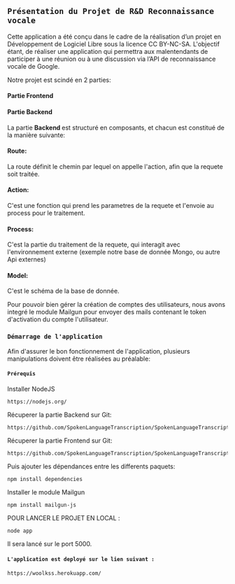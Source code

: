 ## `Présentation du Projet de R&D Reconnaissance vocale`
 Cette application a été conçu dans le cadre de la réalisation d’un projet en Développement de Logiciel Libre sous la licence CC BY-NC-SA.
L'objectif étant, de réaliser une application qui permettra aux malentendants de participer à une réunion ou à une discussion via l’API de reconnaissance vocale de Google. <br />

Notre projet est scindé en 2 parties:
<h4> Partie Frontend </h4>
<h4> Partie Backend </h4>

La partie <b> Backend </b> est structuré en composants, et chacun est constitué de la manière suivante: <br>

<h4> Route: <br> </h4>
La route définit le chemin par lequel on appelle l'action, afin que la requete soit traitée.

<h4> Action: <br></h4>
C'est une fonction qui prend les parametres de la requete et l'envoie au process pour le traitement.

<h4> Process: <br></h4>
C'est la partie du traitement de la requete, qui interagit avec l'environnement externe (exemple notre base de donnée Mongo, ou autre Api
externes)
<h4> Model: <br> </h4>
C'est le schéma de la base de donnée.

Pour pouvoir bien gérer la création de comptes des utilisateurs, nous avons integré le module Mailgun pour envoyer des mails contenant
le token d'activation du compte l'utilisateur. 

### `Démarrage de l'application`

Afin d'assurer le bon fonctionnement de l'application, plusieurs manipulations doivent être réalisées au préalable:

#### `Prérequis`

Installer NodeJS 

```
https://nodejs.org/

```

Récuperer la partie Backend sur Git:

```
https://github.com/SpokenLanguageTranscription/SpokenLanguageTranscription_BackEnd.git

```

Récuperer la partie Frontend sur Git:

```
https://github.com/SpokenLanguageTranscription/SpokenLanguageTranscription_FrontEnd.git

```
Puis ajouter les dépendances entre les differents paquets:

```
npm install dependencies

```
Installer le module Mailgun
```
npm install mailgun-js

```
POUR LANCER LE PROJET EN LOCAL  : 
```
node app

```
Il sera lancé sur le port 5000.

#### `L'application est deployé sur le lien suivant :`
```
https://woolkss.herokuapp.com/

```
